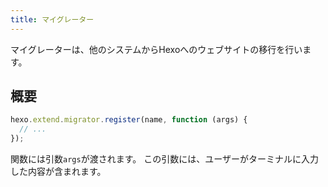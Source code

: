 ```yaml
---
title: マイグレーター
---
```


マイグレーターは、他のシステムからHexoへのウェブサイトの移行を行います。

## 概要

```js
hexo.extend.migrator.register(name, function (args) {
  // ...
});
```

関数には引数`args`が渡されます。 この引数には、ユーザーがターミナルに入力した内容が含まれます。
